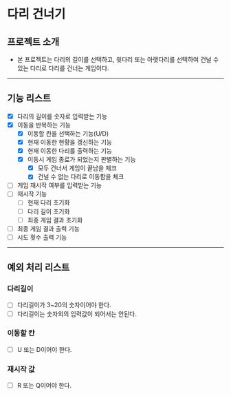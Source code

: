 # 다리 건너기

## 프로젝트 소개

- 본 프로젝트는 다리의 길이를 선택하고, 윗다리 또는 아랫다리를 선택하여 건널 수 있는 다리로 다리를 건너는 게임이다.

---------

## 기능 리스트

-[x] 다리의 길이를 숫자로 입력받는 기능
-[x] 이동을 반복하는 기능
  -[x] 이동할 칸을 선택하는 기능(U/D)
  -[x] 현재 이동한 현황을 갱신하는 기능
  -[x] 현재 이동한 다리를 출력하는 기능
  -[x] 이동시 게임 종료가 되었는지 판별하는 기능
    -[x] 모두 건너서 게임이 끝남을 체크
    -[x] 건널 수 없는 다리로 이동함을 체크
-[ ] 게임 재시작 여부를 입력받는 기능
-[ ] 재시작 기능
  -[ ] 현재 다리 초기화
  -[ ] 다리 길이 초기화
  -[ ] 최종 게임 결과 초기화
-[ ] 최종 게임 결과 출력 기능
-[ ] 시도 횟수 출력 기능

----------------

## 예외 처리 리스트

### 다리길이
-[ ] 다리길이가 3~20의 숫자이어야 한다.
-[ ] 다리길이는 숫자외의 입력값이 되어서는 안된다.

### 이동할 칸
-[ ] U 또는 D이어야 한다.

### 재시작 값
-[ ] R 또는 Q이어야 한다.

  